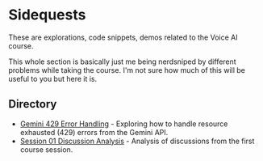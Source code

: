 # Sidequests

These are explorations, code snippets, demos related to the Voice AI course.

This whole section is basically just me being nerdsniped by different problems while taking the course. I'm not sure how much of this will be useful to you but here it is.

## Directory

- [Gemini 429 Error Handling](./gemini-429-error-handling/) - Exploring how to handle resource exhausted (429) errors from the Gemini API.
- [Session 01 Discussion Analysis](./session-01-discussion-analysis/) - Analysis of discussions from the first course session.
